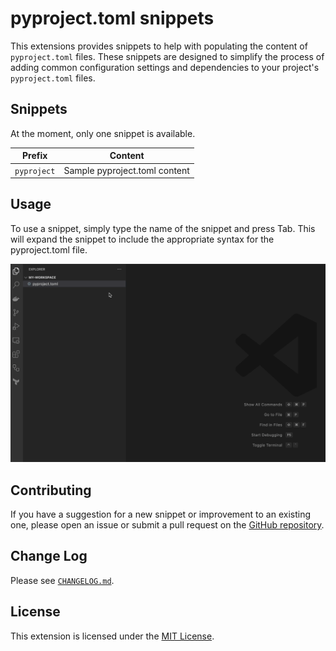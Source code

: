 # pyproject.toml snippets

This extensions provides snippets to help with populating the content of
`pyproject.toml` files. These snippets are designed to simplify the process
of adding common configuration settings and dependencies to your project's
`pyproject.toml` files.

## Snippets

At the moment, only one snippet is available.

| Prefix      | Content                       |
|-------------|-------------------------------|
| `pyproject` | Sample pyproject.toml content |

## Usage

To use a snippet, simply type the name of the snippet and press Tab.
This will expand the snippet to include the appropriate syntax for the
pyproject.toml file.

![Usage](images/usage.gif)

## Contributing

If you have a suggestion for a new snippet or improvement to an existing one,
please open an issue or submit a pull request on the [GitHub repository](https://github.com/kamilturek/vscode-pyproject-toml-snippets).

## Change Log

Please see [`CHANGELOG.md`](./CHANGELOG.md).

## License

This extension is licensed under the [MIT License](./LICENSE.md).
